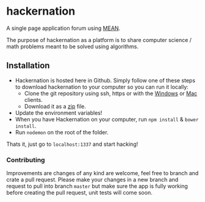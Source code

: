 # hackernation

A single page application forum using [MEAN](http://blog.mongodb.org/post/49262866911/the-mean-stack-mongodb-expressjs-angularjs-and).

The purpose of hackernation as a platform is to share computer science / math problems meant to be solved using algorithms.

## Installation

* Hackernation is hosted here in Github. Simply follow one of these steps to download hackernation to your computer so you can run it locally:
  * Clone the git repository using ssh, https or with the [Windows](https://windows.github.com/) or [Mac](https://mac.github.com/) clients.
  * Download it as a [zip](https://github.com/dancmj/hackernation/archive/master.zip) file.
* Update the environment variables!
* When you have Hackernation on your computer, run `npm install` & `bower install`.
* Run `nodemon` on the root of the folder.

Thats it, just go to `localhost:1337` and start hacking!

### Contributing
Improvements are changes of any kind are welcome, feel free to branch and crate a pull request.  Please make your changes in a new branch and request to pull into branch `master` but make sure the app is fully working before creating the pull request, unit tests will come soon.
